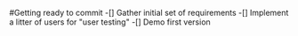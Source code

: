 #Getting ready to commit
-[] Gather initial set of requirements
-[] Implement a litter of users for "user testing"
-[] Demo first version
